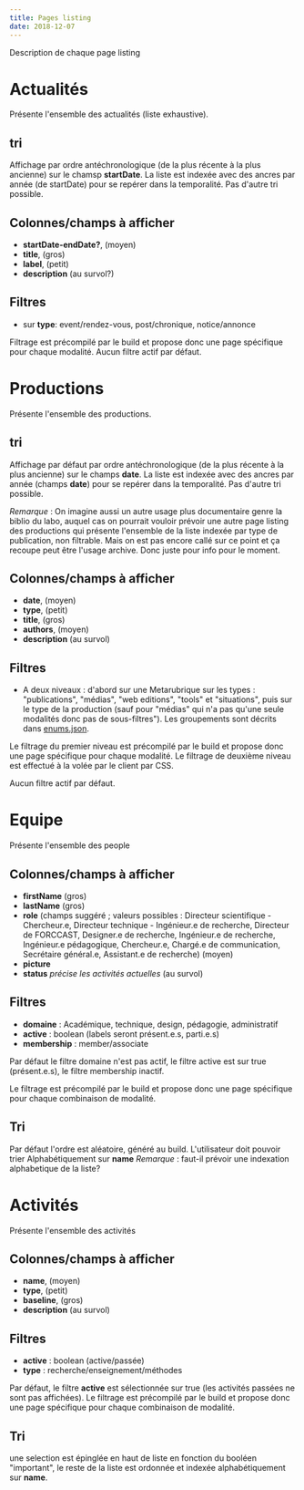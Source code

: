 ```yaml
---
title: Pages listing
date: 2018-12-07
---
```

Description de chaque page listing

# Actualités
Présente l'ensemble des actualités (liste exhaustive).

## tri
Affichage par ordre antéchronologique (de la plus récente à la plus ancienne) sur le chamsp **startDate**.
La liste est indexée avec des ancres par année (de startDate) pour se repérer dans la temporalité.
Pas d'autre tri possible.

## Colonnes/champs à afficher
- **startDate-endDate?**, (moyen)
- **title**, (gros)
- **label**, (petit)
- **description** (au survol?)

## Filtres
- sur **type**: event/rendez-vous, post/chronique, notice/annonce

Filtrage est précompilé par le build et propose donc une page spécifique pour chaque modalité.
Aucun filtre actif par défaut.

# Productions
Présente l'ensemble des productions.

## tri
Affichage par défaut par ordre antéchronologique (de la plus récente à la plus ancienne) sur le champs **date**.
La liste est indexée avec des ancres par année (champs **date**) pour se repérer dans la temporalité.
Pas d'autre tri possible.

_Remarque_ : On imagine aussi un autre usage plus documentaire genre la biblio du labo, auquel cas on pourrait vouloir prévoir une autre page listing des productions qui présente l'ensemble de la liste indexée par type de publication, non filtrable. Mais on est pas encore callé sur ce point et ça recoupe peut être l'usage archive. Donc juste pour info pour le moment.

## Colonnes/champs à afficher
- **date**, (moyen)
- **type**, (petit)
- **title**, (gros)
- **authors**, (moyen)
- **description** (au survol)

## Filtres
- A deux niveaux : d'abord sur une Metarubrique sur les types : "publications", "médias", "web editions", "tools" et "situations", puis sur le type de la production (sauf pour "médias" qui n'a pas qu'une seule modalités donc pas de sous-filtres"). Les groupements sont décrits dans [enums.json](./enums.json).

Le filtrage du premier niveau est précompilé par le build et propose donc une page spécifique pour chaque modalité. Le filtrage de deuxième niveau est effectué à la volée par le client par CSS.

Aucun filtre actif par défaut.

# Equipe
Présente l'ensemble des people 

## Colonnes/champs à afficher
- **firstName** (gros)
- **lastName** (gros)
- **role** (champs suggéré ;  valeurs possibles : Directeur scientifique - Chercheur.e, Directeur technique - Ingénieur.e de recherche, Directeur de FORCCAST, Designer.e de recherche, Ingénieur.e de recherche, Ingénieur.e pédagogique, Chercheur.e, Chargé.e de communication, Secrétaire général.e, Assistant.e de recherche) (moyen)
- **picture**
- **status** _précise les activités actuelles_ (au survol)

## Filtres
- **domaine** : Académique, technique, design, pédagogie, administratif
- **active** : boolean (labels seront présent.e.s, parti.e.s)
- **membership** : member/associate

Par défaut le filtre domaine n'est pas actif, le filtre active est sur true (présent.e.s), le filtre membership inactif.

Le filtrage est précompilé par le build et propose donc une page spécifique pour chaque combinaison de modalité.

## Tri
Par défaut l'ordre est aléatoire, généré au build.
L'utilisateur doit pouvoir trier Alphabétiquement sur **name**
_Remarque_ : faut-il prévoir une indexation alphabetique de la liste?

# Activités
Présente l'ensemble des activités

## Colonnes/champs à afficher
- **name**, (moyen)
- **type**, (petit)
- **baseline**, (gros)
- **description** (au survol)

## Filtres
- **active** : boolean (active/passée)
- **type** : recherche/enseignement/méthodes

Par défaut, le filtre **active** est sélectionnée sur true (les activités passées ne sont pas affichées).
Le filtrage est précompilé par le build et propose donc une page spécifique pour chaque combinaison de modalité.

## Tri
une selection est épinglée en haut de liste en fonction du booléen "important", le reste de la liste est ordonnée et indexée alphabétiquement sur **name**.
